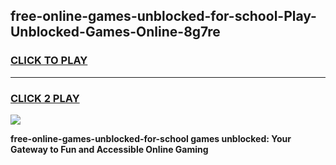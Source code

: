 
## free-online-games-unblocked-for-school-Play-Unblocked-Games-Online-8g7re
<h3>
<a href="https://premium76.site?title=free-online-games-unblocked-for-school&ref=25A">CLICK TO PLAY</a></h3>
<hr>

<h3>
<a href="https://premium76.site?title=free-online-games-unblocked-for-school&ref=25A">CLICK 2 PLAY</a>
  
</h3>

<a href="https://premium76.site?title=free-online-games-unblocked-for-school&ref=25A"><img src="https://clearcache.store/games.png"></a>


**free-online-games-unblocked-for-school games unblocked: Your Gateway to Fun and Accessible Online Gaming**
